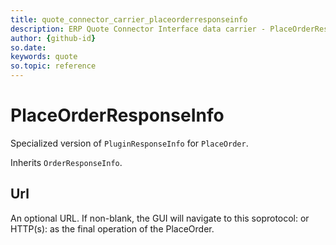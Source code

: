 ```yaml
---
title: quote_connector_carrier_placeorderresponseinfo
description: ERP Quote Connector Interface data carrier - PlaceOrderResponseInfo
author: {github-id}
so.date:
keywords: quote
so.topic: reference
---
```


# PlaceOrderResponseInfo

Specialized version of `PluginResponseInfo` for `PlaceOrder`.

Inherits `OrderResponseInfo`.

## Url

An optional URL. If non-blank, the GUI will navigate to this soprotocol: or HTTP(s): as the final operation of the PlaceOrder.
